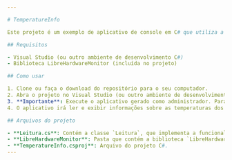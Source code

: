 ```yaml
---

# TemperatureInfo

Este projeto é um exemplo de aplicativo de console em C# que utiliza a biblioteca LibreHardwareMonitor para monitorar os componentes de hardware de um computador e exibir informações sobre suas temperaturas.

## Requisitos

- Visual Studio (ou outro ambiente de desenvolvimento C#)
- Biblioteca LibreHardwareMonitor (incluída no projeto)

## Como usar

1. Clone ou faça o download do repositório para o seu computador.
2. Abra o projeto no Visual Studio (ou outro ambiente de desenvolvimento C#) e compile-o.
3. **Importante**: Execute o aplicativo gerado como administrador. Para fazer isso, clique com o botão direito no arquivo executável (`.exe`) e selecione "Executar como administrador" no menu de contexto.
4. O aplicativo irá ler e exibir informações sobre as temperaturas dos componentes de hardware do seu computador, incluindo CPU, GPU, memória, placa-mãe, controladores e armazenamento.

## Arquivos do projeto

- **Leitura.cs**: Contém a classe `Leitura`, que implementa a funcionalidade de monitoramento de hardware.
- **LibreHardwareMonitor**: Pasta que contém a biblioteca `LibreHardwareMonitor`, responsável por acessar as informações de hardware do sistema.
- **TemperatureInfo.csproj**: Arquivo do projeto C#.
---
```


